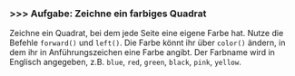 ### >>> Aufgabe: Zeichne ein farbiges Quadrat

Zeichne ein Quadrat, bei dem jede Seite eine eigene Farbe hat. 
Nutze die Befehle ```forward()```  und ```left()```. 
Die Farbe könnt ihr über ```color()``` ändern, in dem ihr in Anführungszeichen 
eine Farbe angibt. Der Farbname wird in Englisch angegeben, z.B. 
```blue```, ```red```, ```green```, ```black```, ```pink```, ```yellow```.